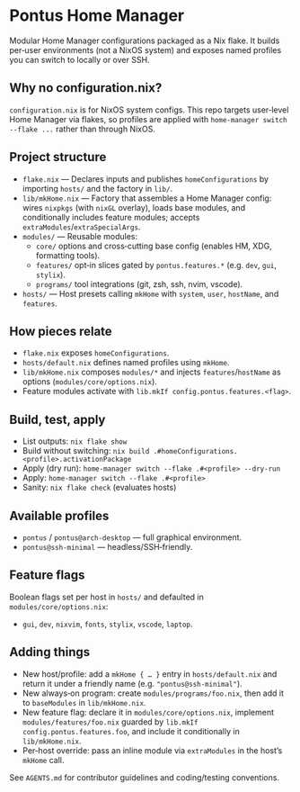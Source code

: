 # Pontus Home Manager

Modular Home Manager configurations packaged as a Nix flake. It builds per‑user environments (not a NixOS system) and exposes named profiles you can switch to locally or over SSH.

## Why no configuration.nix?
`configuration.nix` is for NixOS system configs. This repo targets user‑level Home Manager via flakes, so profiles are applied with `home-manager switch --flake ...` rather than through NixOS.

## Project structure
- `flake.nix` — Declares inputs and publishes `homeConfigurations` by importing `hosts/` and the factory in `lib/`.
- `lib/mkHome.nix` — Factory that assembles a Home Manager config: wires `nixpkgs` (with `nixGL` overlay), loads base modules, and conditionally includes feature modules; accepts `extraModules`/`extraSpecialArgs`.
- `modules/` — Reusable modules:
  - `core/` options and cross‑cutting base config (enables HM, XDG, formatting tools).
  - `features/` opt‑in slices gated by `pontus.features.*` (e.g. `dev`, `gui`, `stylix`).
  - `programs/` tool integrations (git, zsh, ssh, nvim, vscode).
- `hosts/` — Host presets calling `mkHome` with `system`, `user`, `hostName`, and `features`.

## How pieces relate
- `flake.nix` exposes `homeConfigurations`.
- `hosts/default.nix` defines named profiles using `mkHome`.
- `lib/mkHome.nix` composes `modules/*` and injects `features`/`hostName` as options (`modules/core/options.nix`).
- Feature modules activate with `lib.mkIf config.pontus.features.<flag>`.

## Build, test, apply
- List outputs: `nix flake show`
- Build without switching: `nix build .#homeConfigurations.<profile>.activationPackage`
- Apply (dry run): `home-manager switch --flake .#<profile> --dry-run`
- Apply: `home-manager switch --flake .#<profile>`
- Sanity: `nix flake check` (evaluates hosts)

## Available profiles
- `pontus` / `pontus@arch-desktop` — full graphical environment.
- `pontus@ssh-minimal` — headless/SSH‑friendly.

## Feature flags
Boolean flags set per host in `hosts/` and defaulted in `modules/core/options.nix`:
- `gui`, `dev`, `nixvim`, `fonts`, `stylix`, `vscode`, `laptop`.

## Adding things
- New host/profile: add a `mkHome { … }` entry in `hosts/default.nix` and return it under a friendly name (e.g. `"pontus@ssh-minimal"`).
- New always‑on program: create `modules/programs/foo.nix`, then add it to `baseModules` in `lib/mkHome.nix`.
- New feature flag: declare it in `modules/core/options.nix`, implement `modules/features/foo.nix` guarded by `lib.mkIf config.pontus.features.foo`, and include it conditionally in `lib/mkHome.nix`.
- Per‑host override: pass an inline module via `extraModules` in the host’s `mkHome` call.

See `AGENTS.md` for contributor guidelines and coding/testing conventions.
